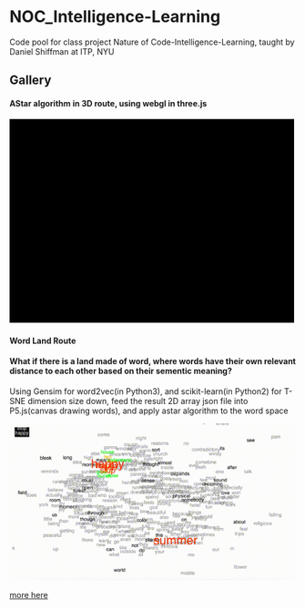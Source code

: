 # NOC_Intelligence-Learning
Code pool for class project Nature of Code-Intelligence-Learning, taught by Daniel Shiffman at ITP, NYU

## Gallery
#### AStar algorithm in 3D route, using webgl in three.js
<img src = "https://github.com/yulicai/NOC_Intelligence-Learning/raw/master/images/w1_movemouse.gif" width = "500">

#### Word Land Route
#### What if there is a land made of word, where words have their own relevant distance to each other based on their sementic meaning?
Using Gensim for word2vec(in Python3), and scikit-learn(in Python2) for T-SNE dimension size down, feed the result 2D array json file into P5.js(canvas drawing words), and apply astar algorithm to the word space

<img src = "https://github.com/yulicai/NOC_Intelligence-Learning/raw/master/images/w2v/finding_path.gif" width = "640">

[more here](https://github.com/yulicai/NOC_Intelligence-Learning/tree/master/word_land_route)

<br />

